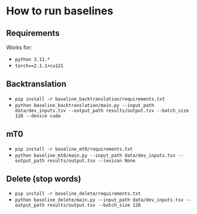 # How to run baselines

## Requirements
Works for:
- `python 3.11.*`
- `torch==2.1.1+cu121`

## Backtranslation
- `pip install -r baseline_backtranslation/requirements.txt`
- `python baseline_backtranslation/main.py --input_path data/dev_inputs.tsv --output_path results/output.tsv --batch_size 128 --device cuda`


## mT0
- `pip install -r baseline_mt0/requirements.txt`
- `python baseline_mt0/main.py --input_path data/dev_inputs.tsv --output_path results/output.tsv --lexicon None`

## Delete (stop words)
- `pip install -r baseline_delete/requirements.txt`
- `python baseline_delete/main.py --input_path data/dev_inputs.tsv --output_path results/output.tsv --batch_size 128`
